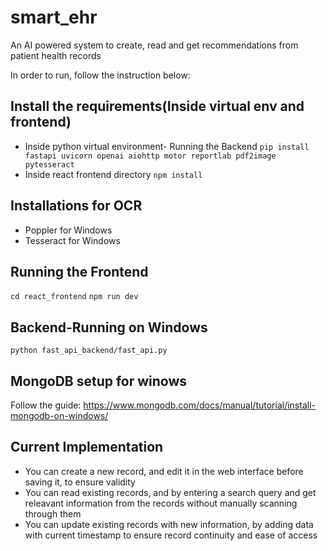 # smart_ehr
An AI powered system to create, read and get recommendations from patient health records

In order to run, follow the instruction below:

## Install the requirements(Inside virtual env and frontend)
- Inside python virtual environment- Running the Backend
`pip install fastapi uvicorn openai aiohttp motor reportlab pdf2image pytesseract`
- Inside react frontend directory
`npm install`

## Installations for OCR
- Poppler for Windows
- Tesseract for Windows

## Running the Frontend
`cd react_frontend`
`npm run dev`

## Backend-Running on Windows
`python fast_api_backend/fast_api.py`

## MongoDB setup for winows
Follow the guide:
https://www.mongodb.com/docs/manual/tutorial/install-mongodb-on-windows/

## Current Implementation
- You can create a new record, and edit it in the web interface before saving it, to ensure validity
- You can read existing records, and by entering a search query and get releavant information from the records without manually scanning through them
- You can update existing records with new information, by adding data with current timestamp to ensure record continuity and ease of access